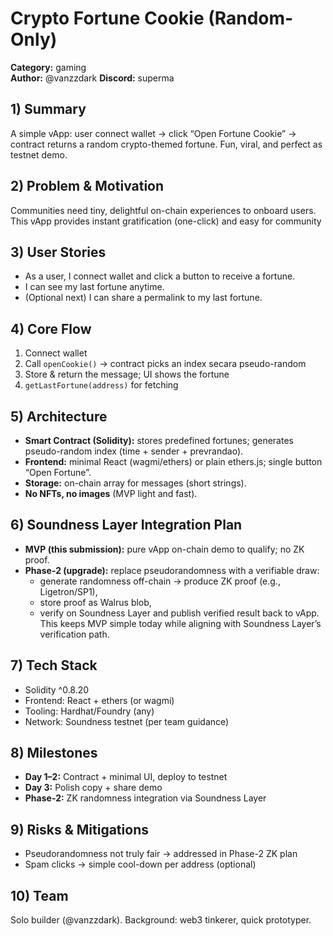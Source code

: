
# Crypto Fortune Cookie (Random-Only)

**Category:** gaming  
**Author:** @vanzzdark 
**Discord:** superma

## 1) Summary
A simple vApp: user connect wallet → click “Open Fortune Cookie” → contract returns a random crypto-themed fortune. Fun, viral, and perfect as testnet demo.

## 2) Problem & Motivation
Communities need tiny, delightful on-chain experiences to onboard users. This vApp provides instant gratification (one-click) and easy for community

## 3) User Stories
- As a user, I connect wallet and click a button to receive a fortune.
- I can see my last fortune anytime.
- (Optional next) I can share a permalink to my last fortune.

## 4) Core Flow
1. Connect wallet
2. Call `openCookie()` → contract picks an index secara pseudo-random
3. Store & return the message; UI shows the fortune
4. `getLastFortune(address)` for fetching

## 5) Architecture
- **Smart Contract (Solidity):** stores predefined fortunes; generates pseudo-random index (time + sender + prevrandao).
- **Frontend:** minimal React (wagmi/ethers) or plain ethers.js; single button “Open Fortune”.
- **Storage:** on-chain array for messages (short strings).
- **No NFTs, no images** (MVP light and fast).

## 6) Soundness Layer Integration Plan
- **MVP (this submission):** pure vApp on-chain demo to qualify; no ZK proof.
- **Phase-2 (upgrade):** replace pseudorandomness with a verifiable draw:
  - generate randomness off-chain → produce ZK proof (e.g., Ligetron/SP1),
  - store proof as Walrus blob,
  - verify on Soundness Layer and publish verified result back to vApp.
This keeps MVP simple today while aligning with Soundness Layer’s verification path.

## 7) Tech Stack
- Solidity ^0.8.20
- Frontend: React + ethers (or wagmi)
- Tooling: Hardhat/Foundry (any)
- Network: Soundness testnet (per team guidance)

## 8) Milestones
- **Day 1–2:** Contract + minimal UI, deploy to testnet
- **Day 3:** Polish copy + share demo
- **Phase-2:** ZK randomness integration via Soundness Layer

## 9) Risks & Mitigations
- Pseudorandomness not truly fair → addressed in Phase-2 ZK plan
- Spam clicks → simple cool-down per address (optional)

## 10) Team
Solo builder (@vanzzdark). Background: web3 tinkerer, quick prototyper.
